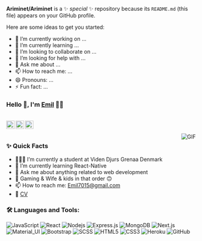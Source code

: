 **Ariminet/Ariminet** is a ✨ _special_ ✨ repository because its `README.md` (this file) appears on your GitHub profile.

Here are some ideas to get you started:

- 🔭 I’m currently working on ...
- 🌱 I’m currently learning ...
- 👯 I’m looking to collaborate on ...
- 🤔 I’m looking for help with ...
- 💬 Ask me about ...
- 📫 How to reach me: ...
- 😄 Pronouns: ...
- ⚡ Fun fact: ...

### Hello 👋, I'm [Emil](https://github.com/Ariminet) 👨‍💻

<br/>

<a href="https://www.linkedin.com/in/ari-minet-4106601a4/?originalSubdomain=dk">
  <img align="left" alt="Aman's Linkedin" width="22px" src="https://cdn.jsdelivr.net/npm/simple-icons@v3/icons/linkedin.svg" />
</a>

<a href="https://t.me/amanatg0">
  <img align="left" alt="Aman's Telegram" width="22px" src="https://cdn.jsdelivr.net/npm/simple-icons@v3/icons/telegram.svg" />
</a>


<a href="mailto:emil7015@gmail.com">
  <img align="left" alt="Emil's Email" width="22px" src="https://cdn.jsdelivr.net/npm/simple-icons@v3/icons/gmail.svg" />
</a>



<br />

<br/>


  <img align="right" alt="GIF" src="https://media.giphy.com/media/MC6eSuC3yypCU/giphy.gif" />
  
### ✨ Quick Facts

- 👨🏽‍💻 I’m currently a student at Viden Djurs Grenaa Denmark
- 🌱 I’m currently learning React-Native
- 💬 Ask me about anything related to web development 
- 🎿 Gaming & Wife & kids in that order 🙃
- 📫 How to reach me: Emil7015@gmail.com
- 📝 [CV](https://imgur.com/T5sOjwi) 

### 🛠️ Languages and Tools:

![JavaScript](https://img.shields.io/badge/-JavaScript-042B48?style=flat-square&logo=javascript)
![React](https://img.shields.io/badge/-React-042B48?style=flat-square&logo=react)
![Nodejs](https://img.shields.io/badge/-Nodejs-042B48?style=flat-square&logo=Node.js)
![Express.js](https://img.shields.io/badge/-Express-042B48?style=flat-square&logo=expressjs)
![MongoDB](https://img.shields.io/badge/-MongoDB-042B48?style=flat-square&logo=mongodb)
![Next.js](https://img.shields.io/badge/-Next-042B48?style=flat-square&logo=Next.js)
![Material_UI](https://img.shields.io/badge/-Material_UI-042B48?style=flat-square&logo=material-ui)
![Bootstrap](https://img.shields.io/badge/-Bootstrap-042B48?style=flat-square&logo=bootstrap)
![SCSS](https://img.shields.io/badge/-SCSS-042B48?style=flat-square&logo=SASS)
![HTML5](https://img.shields.io/badge/-HTML5-042B48?style=flat-square&logo=html5&logoColor=white)
![CSS3](https://img.shields.io/badge/-CSS3-042B48?style=flat-square&logo=css3)
![Heroku](https://img.shields.io/badge/-Heroku-042B48?style=flat-square&logo=heroku)
![GitHub](https://img.shields.io/badge/-GitHub-042B48?style=flat-square&logo=github)
<!---

### 👣 Next Steps

_Since you don't want to leave my profile just yet! Here are a few things you can do :_

❤️ Support me : (Give me your money 💰) So that I can upgrade my slow Desktop 🥺😌... [![Donate](https://img.shields.io/badge/$$-Support-green.svg?style=flat)](https://paypal.me/amanatg)

❤️ Mentor me : If you are one of those Saints 😇 who try to help their juniors then you can always leave a msg here [![Telegram Badge](https://img.shields.io/badge/-Aman_Ansari-2399ff?style=flat-square&logo=Telegram&logoColor=white&link=https://t.me/amanatg0/)](https://t.me/amanatg0)

❤️ Offer work : Send the details on [![Linkedin Badge](https://img.shields.io/badge/-Aman_Ansari-blue?style=flat-square&logo=Linkedin&logoColor=white&link=https://www.linkedin.com/in/aman-atg/)](https://www.linkedin.com/in/aman-atg/)
or [![Gmail Badge](https://img.shields.io/badge/-aman.atg001@gmail.com-c14438?style=flat-square&logo=Gmail&logoColor=white&link=mailto:aman.atg001@gmail.com)](mailto:aman.atg001@gmail.com)

❤️ Follow me : on [![GitHub followers](https://img.shields.io/github/followers/aman-atg?label=Follow&style=social)](https://github.com/aman-atg/?tab=follow) and [![Twitter Badge](https://img.shields.io/badge/-@aman_atg-1ca0f1?style=flat-square&labelColor=1ca0f1&logo=twitter&logoColor=white&link=https://twitter.com/aman_atg)](https://twitter.com/aman_atg)
and be a part of my journey... and See if I can make it or not!

❤️ Connect with me : [![Linkedin Badge](https://img.shields.io/badge/-Aman_Ansari-blue?style=flat-square&logo=Linkedin&logoColor=white&link=https://www.linkedin.com/in/aman-atg/)](https://www.linkedin.com/in/aman-atg/)
--->
